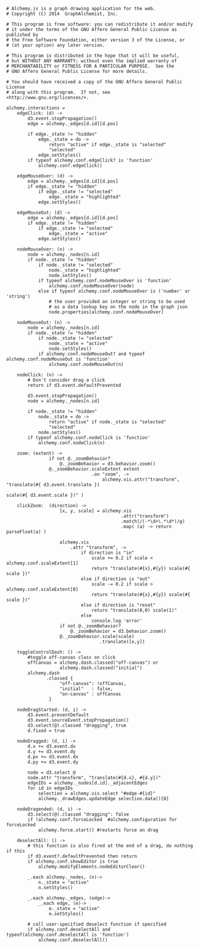     # Alchemy.js is a graph drawing application for the web.
    # Copyright (C) 2014  GraphAlchemist, Inc.

    # This program is free software: you can redistribute it and/or modify
    # it under the terms of the GNU Affero General Public License as published by
    # the Free Software Foundation, either version 3 of the License, or
    # (at your option) any later version.

    # This program is distributed in the hope that it will be useful,
    # but WITHOUT ANY WARRANTY; without even the implied warranty of
    # MERCHANTABILITY or FITNESS FOR A PARTICULAR PURPOSE.  See the
    # GNU Affero General Public License for more details.

    # You should have received a copy of the GNU Affero General Public License
    # along with this program.  If not, see <http://www.gnu.org/licenses/>.

    alchemy.interactions =
        edgeClick: (d) ->
            d3.event.stopPropagation()
            edge = alchemy._edges[d.id][d.pos]

            if edge._state != "hidden"
                edge._state = do -> 
                    return "active" if edge._state is "selected"
                    "selected"
                edge.setStyles()
            if typeof alchemy.conf.edgeClick? is 'function'
                alchemy.conf.edgeClick()

        edgeMouseOver: (d) ->
            edge = alchemy._edges[d.id][d.pos]
            if edge._state != "hidden"
                if edge._state != "selected"
                    edge._state = "highlighted"
                edge.setStyles()

        edgeMouseOut: (d) ->
            edge = alchemy._edges[d.id][d.pos]
            if edge._state != "hidden"
                if edge._state != "selected"
                    edge._state = "active"
                edge.setStyles()

        nodeMouseOver: (n) ->
            node = alchemy._nodes[n.id]
            if node._state != "hidden"
                if node._state != "selected"
                    node._state = "highlighted"
                    node.setStyles()
                if typeof alchemy.conf.nodeMouseOver is 'function'
                    alchemy.conf.nodeMouseOver(node)
                else if typeof alchemy.conf.nodeMouseOver is ('number' or 'string')
                    # the user provided an integer or string to be used
                    # as a data lookup key on the node in the graph json
                    node.properties[alchemy.conf.nodeMouseOver]

        nodeMouseOut: (n) ->
            node = alchemy._nodes[n.id]
            if node._state != "hidden"
                if node._state != "selected"
                    node._state = "active"
                    node.setStyles()
                if alchemy.conf.nodeMouseOut? and typeof alchemy.conf.nodeMouseOut is 'function'
                    alchemy.conf.nodeMouseOut(n)

        nodeClick: (n) ->
            # Don't consider drag a click
            return if d3.event.defaultPrevented

            d3.event.stopPropagation()
            node = alchemy._nodes[n.id]

            if node._state != "hidden"
                node._state = do -> 
                    return "active" if node._state is "selected"
                    "selected"
                node.setStyles()
            if typeof alchemy.conf.nodeClick is 'function'
                alchemy.conf.nodeClick(n)

        zoom: (extent) ->
                    if not @._zoomBehavior?
                        @._zoomBehavior = d3.behavior.zoom()
                    @._zoomBehavior.scaleExtent extent
                                    .on "zoom", ->
                                        alchemy.vis.attr("transform", "translate(#{ d3.event.translate }) 
                                                                    scale(#{ d3.event.scale })" )
                                        
        clickZoom:  (direction) ->
                        [x, y, scale] = alchemy.vis
                                               .attr("transform")
                                               .match(/(-*\d+\.*\d*)/g)
                                               .map( (a) -> return parseFloat(a) )

                        alchemy.vis
                            .attr "transform", ->
                                if direction is "in"
                                    scale += 0.2 if scale < alchemy.conf.scaleExtent[1]
                                    return "translate(#{x},#{y}) scale(#{ scale })"
                                else if direction is "out"
                                    scale -= 0.2 if scale > alchemy.conf.scaleExtent[0]
                                    return "translate(#{x},#{y}) scale(#{ scale })"
                                else if direction is "reset"
                                    return "translate(0,0) scale(1)"
                                else
                                    console.log 'error'
                        if not @._zoomBehavior?
                            @._zoomBehavior = d3.behavior.zoom()
                        @._zoomBehavior.scale(scale)
                                       .translate([x,y])

        toggleControlDash: () ->
            #toggle off-canvas class on click
            offCanvas = alchemy.dash.classed("off-canvas") or
                        alchemy.dash.classed("initial")
            alchemy.dash
                   .classed {
                        "off-canvas": !offCanvas,
                        "initial"   : false,
                        "on-canvas" : offCanvas
                    }

        nodeDragStarted: (d, i) ->
            d3.event.preventDefault
            d3.event.sourceEvent.stopPropagation()
            d3.select(@).classed "dragging", true
            d.fixed = true

        nodeDragged: (d, i) ->
            d.x += d3.event.dx
            d.y += d3.event.dy
            d.px += d3.event.dx
            d.py += d3.event.dy

            node = d3.select @
            node.attr "transform", "translate(#{d.x}, #{d.y})"
            edgeIDs = alchemy._nodes[d.id]._adjacentEdges
            for id in edgeIDs
                selection = alchemy.vis.select "#edge-#{id}"
                alchemy._drawEdges.updateEdge selection.data()[0]

        nodeDragended: (d, i) ->
            d3.select(@).classed "dragging": false
            if !alchemy.conf.forceLocked  #alchemy.configuration for forceLocked
                alchemy.force.start() #restarts force on drag

        deselectAll: () ->
            # this function is also fired at the end of a drag, do nothing if this
            if d3.event?.defaultPrevented then return
            if alchemy.conf.showEditor is true
                alchemy.modifyElements.nodeEditorClear()
            
            _.each alchemy._nodes, (n)->
                n._state = "active"
                n.setStyles()
            
            _.each alchemy._edges, (edge)->
                _.each edge, (e)->
                    e._state = "active"
                    e.setStyles()
            
            # call user-specified deselect function if specified
            if alchemy.conf.deselectAll and typeof(alchemy.conf.deselectAll is 'function')
                alchemy.conf.deselectAll()
